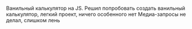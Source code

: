 Ванильный калькулятор на JS.
Решил попробовать создать ванильный калькулятор, легкий проект, ничего особенного нет
Медиа-запросы не делал, слишком лень
